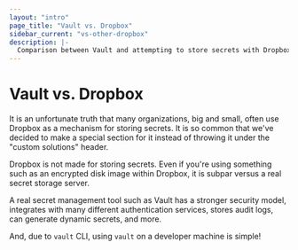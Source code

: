 ```yaml
---
layout: "intro"
page_title: "Vault vs. Dropbox"
sidebar_current: "vs-other-dropbox"
description: |-
  Comparison between Vault and attempting to store secrets with Dropbox.
---
```


# Vault vs. Dropbox

It is an unfortunate truth that many organizations, big and small,
often use Dropbox as a mechanism for storing secrets. It is so common
that we've decided to make a special section for it instead of throwing
it under the "custom solutions" header.

Dropbox is not made for storing secrets. Even if you're using something
such as an encrypted disk image within Dropbox, it is subpar versus a
real secret storage server.

A real secret management tool such as Vault has a stronger security
model, integrates with many different authentication services, stores
audit logs, can generate dynamic secrets, and more.

And, due to `vault` CLI, using `vault` on a developer machine is
simple!
